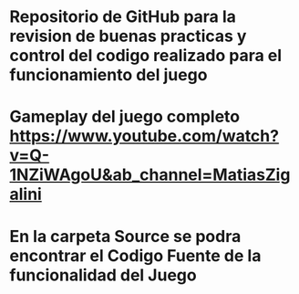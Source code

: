 # Repositorio de GitHub para la revision de buenas practicas y control del codigo realizado para el funcionamiento del juego
# Gameplay del juego completo https://www.youtube.com/watch?v=Q-1NZiWAgoU&ab_channel=MatiasZigalini
# En la carpeta Source se podra encontrar el Codigo Fuente de la funcionalidad del Juego
